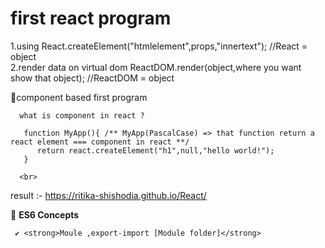 # first react program
1.using React.createElement("htmlelement",props,"innertext"); //React = object<br>
2.render data on virtual dom ReactDOM.render(object,where you want show that object); //ReactDOM = object<br>

📌component based first program <br>
      
      what is component in react ?
       
       function MyApp(){ /** MyApp(PascalCase) => that function return a react element === component in react **/
          return react.createElement("h1",null,"hello world!");
       }
       
      <br>
  result :- https://ritika-shishodia.github.io/React/
  
 📌 <strong>ES6 Concepts</strong><br/>
     
     ✔ <strong>Moule ,export-import [Module folder]</strong> 
        
 
 

